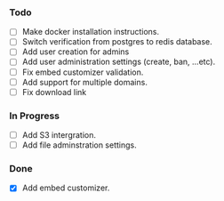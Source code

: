 ### Todo

- [ ] Make docker installation instructions.
- [ ] Switch verification from postgres to redis database.
- [ ] Add user creation for admins
- [ ] Add user administration settings (create, ban, ...etc).
- [ ] Fix embed customizer validation.
- [ ] Add support for multiple domains.
- [ ] Fix download link

### In Progress

- [ ] Add S3 intergration.
- [ ] Add file adminstration settings.

### Done

- [x] Add embed customizer.
